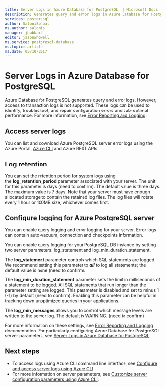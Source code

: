 ```yaml
---
title: Server Logs in Azure Database for PostgreSQL  | Microsoft Docs
description: Generates query and error logs in Azure Database for PostgreSQL.
services: postgresql
author: SaloniSonpal
ms.author: salonis
manager: jhubbard
editor: jasonwhowell
ms.service: postgresql-database
ms.topic: article
ms.date: 05/10/2017
---
```

# Server Logs in Azure Database for PostgreSQL 
Azure Database for PostgreSQL generates query and error logs. However, access to transaction logs is not supported. These logs can be used to identify, troubleshoot, and repair configuration errors and sub-optimal performance. For more information, see [Error Reporting and Logging](https://www.postgresql.org/docs/9.6/static/runtime-config-logging.html).

## Access server logs
You can list and download Azure PostgreSQL server error logs using the Azure Portal, [Azure CLI](howto-configure-server-logs-using-cli.md) and Azure REST APIs.

## Log retention
You can set the retention period for system logs using the **log\_retention\_period** parameter associated with your server. The unit for this parameter is days (need to confirm). The default value is three days. The maximum value is 7 days. Note that your server must have enough allocated storage to contain the retained log files.
The log files will rotate every 1 hour or 100MB size, whichever comes first.

## Configure logging for Azure PostgreSQL server
You can enable query logging and error logging for your server. Error logs can contain auto-vacuum, connection and checkpoints information.

You can enable query logging for your PostgreSQL DB instance by setting two server parameters: log\_statement and log\_min\_duration\_statement.

The **log\_statement** parameter controls which SQL statements are logged. We recommend setting this parameter to ***all*** to log all statements; the default value is none (need to confirm).

The **log\_min\_duration\_statement** parameter sets the limit in milliseconds of a statement to be logged. All SQL statements that run longer than the parameter setting are logged. This parameter is disabled and set to minus 1 (-1) by default (need to confirm). Enabling this parameter can be helpful in tracking down unoptimized queries in your applications.

The **log\_min\_messages** allows you to control which message levels are written to the server log. The default is WARNING. (need to confirm)

For more information on these settings, see [Error Reporting and Logging](https://www.postgresql.org/docs/9.6/static/runtime-config-logging.html) documentation. For particularly configuring Azure Database for PostgreSQL server parameters, see [Server Logs in Azure Database for PostgreSQL](concepts-server-logs.md).

## Next steps
- To access logs using Azure CLI command line interface, see [Configure and access server logs using Azure CLI](howto-configure-server-logs-using-cli.md)
- For more information on server parameters, see [Customize server configuration parameters using Azure CLI](howto-configure-server-parameters-using-cli.md).